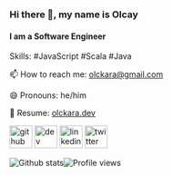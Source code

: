 ### Hi there 👋, my name is Olcay
#### I am a Software Engineer

Skills: #JavaScript #Scala #Java

📫 How to reach me: [olckara@gmail.com](mailto:olckara@gmail.com) 

😄 Pronouns: he/him 

📝 Resume: [olckara.dev](https://olckara.dev)


[<img src='https://cdn.jsdelivr.net/npm/simple-icons@3.0.1/icons/github.svg' alt='github' height='40'>](https://github.com/olckara)  [<img src='https://cdn.jsdelivr.net/npm/simple-icons@3.0.1/icons/dev-dot-to.svg' alt='dev' height='40'>](https://dev.to/olckara)  [<img src='https://cdn.jsdelivr.net/npm/simple-icons@3.0.1/icons/linkedin.svg' alt='linkedin' height='40'>](https://www.linkedin.com/in/olckara/)  [<img src='https://cdn.jsdelivr.net/npm/simple-icons@3.0.1/icons/twitter.svg' alt='twitter' height='40'>](https://twitter.com/olckara)  

![Github stats](https://github-readme-stats.vercel.app/api?username=olckara&show_icons=true)![Profile views](https://gpvc.arturio.dev/olckara)  
